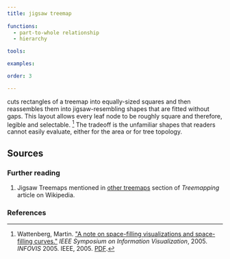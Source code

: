 ```yaml
---
title: jigsaw treemap
  
functions:
  - part-to-whole relationship
  - hierarchy

tools:

examples:

order: 3

---
```


cuts rectangles of a treemap into equally-sized squares and then reassembles them into jigsaw-resembling shapes that are fitted without gaps. This layout allows every leaf node to be roughly square and therefore, legible and selectable. [^wattenberg] The tradeoff is the unfamiliar shapes that readers cannot easily evaluate, either for the area or for tree topology.

<!--more-->

## Sources

### Further reading
1. Jigsaw Treemaps mentioned in [other treemaps](https://en.wikipedia.org/wiki/Treemapping#Other_treemaps) section of *Treemapping* article on Wikipedia.

### References
[^wattenberg]: Wattenberg, Martin. ["A note on space-filling visualizations and space-filling curves."](https://doi.org/10.1109/INFVIS.2005.1532145) *IEEE Symposium on Information Visualization*, 2005. *INFOVIS* 2005. IEEE, 2005. [PDF](http://hint.fm/papers/158-wattenberg-final3.pdf).

